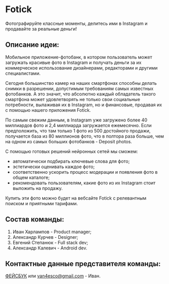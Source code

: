 Fotick 
=======
Фотографируйте классные моменты, делитесь ими в Instagram и продавайте за реальные деньги!

Описание идеи:
--
Мобильное приложение-фотобанк, в котором пользователь может загружать красивые фото в Instagram и получать деньги 
за их коммерческое использование дизайнерами, редакторами и другими специалистами.

Сегодня большинство камер на наших смартфонах способны делать снимки в разрешении, допустимым требованиям самых
известных фотобанков. А это значит, что абсолютно каждый обладатель такого смартфона может удовлетворять не только свои 
социальные потребности, вылаживая их в Instagram, но и финансовые, продавая их с помощью нашего приложения Fotick.

По самым свежим данным, в Instagram уже загружено более 40 миллиардов фото и 2,4 миллиарда загружается ежемесячно. 
Если предположить, что там только 1 фото из 500 достойного продажи, получается база из 80 миллионов фото, что в 
полтора раза больше, чем на одном из самых больших фотобанков - Deposit photos.

С помощью готовых решений нейронных сетей мы сможем:
* автоматически подбирать ключевые слова для фото;
* эстетически оценивать каждое фото; 
* соответственно ускорить процесс модерации и появления фото в общем каталоге;
* рекомендовать пользователям, какие фото из их Instagram стоит выложить на продажу.

Купить эти фото можно будет на вебсайте Fotick с релевантным поиском и приятными тарифами.

Состав команды:
--
1. Иван Харлампов - Product manager;
2. Александр Курчев - Designer;
3. Евгений Степанюк - Full stack dev;
4. Александр Калевич - Android dev.

Контактные данные представителя команды:
--
[ФЕЙСБУК](https://www.facebook.com/van4esco) или van4esco@gmail.com - Иван.
